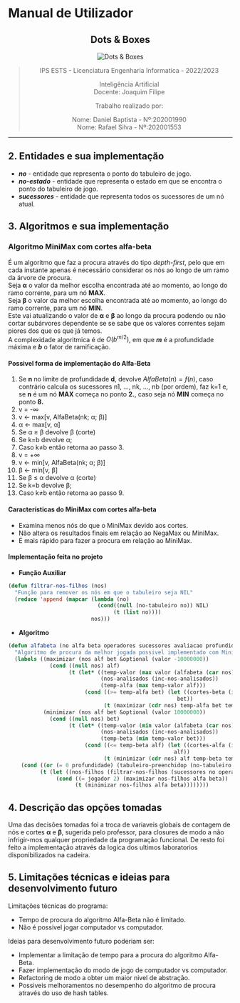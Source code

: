 # Manual de Utilizador

<center>

## **Dots & Boxes**

![Dots & Boxes](Dots%26Boxes.png)

>IPS ESTS - Licenciatura Engenharia Informatica - 2022/2023
>
>Inteligência Artificial
>\
>Docente: Joaquim Filipe
>
>Trabalho realizado por:
>
>Nome: Daniel Baptista - Nº:202001990
>\
>Nome: Rafael Silva - Nº:202001553
>

</center>

---
<div style="page-break-after: always; break-after: page;"></div>

## 2. Entidades e sua implementação

* **_no_** - entidade que representa o ponto do tabuleiro de jogo.
* **_no-estado_** - entidade que representa o estado em que se encontra o ponto do tabuleiro de jogo.
* **_sucessores_** - entidade que representa todos os sucessores de um nó atual.

## 3. Algoritmos e sua implementação

### **Algoritmo MiniMax com cortes alfa-beta**

É um algoritmo que faz a procura através do tipo _depth-first_, pelo que em cada instante apenas é necessário considerar os nós ao longo de um ramo da árvore de procura.
\
Seja **α** o valor da melhor escolha encontrada até ao momento, ao longo do ramo corrente, para um nó **MAX**.
\
Seja **β** o valor da melhor escolha encontrada até ao momento, ao longo do ramo corrente, para um nó **MIN**.
\
Este vai atualizando o valor de **α** e **β** ao longo da procura podendo ou não cortar subárvores dependente se se sabe que os valores correntes sejam piores dos que os que já temos.
\
A complexidade algoritmica é de $O(b^{m/2})$, em que **$m$** é a profundidade máxima e **$b$** o fator de ramificação.

#### **Possivel forma de implementação do Alfa-Beta**

1. Se **n** no limite de profundidade **d**, devolve $AlfaBeta(n)=f(n)$, caso contrário calcula os sucessores n1, ..., nk, ..., nb (por ordem), faz k=1 e, se **n** é um nó **MAX** começa no ponto **2.**, caso seja nó **MIN** começa no ponto **8.**
2. v = -∞
3. v <- max[v, AlfaBeta(nk; α; β)]
4. α <- max[v, α]
5. Se α ≥ β devolve β (corte)
6. Se k=b devolve α;
7. Caso k≠b então retorna ao passo 3.
8. v = +∞
9. v <- min[v, AlfaBeta(nk; α; β)]
10. β <- min[v, β]
11. Se β ≤ α devolve α (corte)
12. Se k=b devolve β;
13. Caso k≠b então retorna ao passo 9.

#### **Características do MiniMax com cortes alfa-beta**

* Examina menos nós do que o MiniMax devido aos cortes.
* Não altera os resultados finais em relação ao NegaMax ou MiniMax.
* É mais rápido para fazer a procura em relação ao MiniMax.

#### **Implementação feita no projeto**

* **Função Auxiliar**

```lisp
(defun filtrar-nos-filhos (nos)
  "Função para remover os nós em que o tabuleiro seja NIL"
  (reduce 'append (mapcar (lambda (no)
                            (cond((null (no-tabuleiro no)) NIL)
                                 (t (list no))))
                          nos)))
```

* **Algoritmo**

```lisp
(defun alfabeta (no alfa beta operadores sucessores avaliacao profundidade jogador)
  "Algoritmo de procura da melhor jogada possivel implementado com MiniMax com cortes Alfa-Beta"
  (labels ((maximizar (nos alf bet &optional (valor -10000000))
             (cond ((null nos) alf)
                   (t (let* ((temp-valor (max valor (alfabeta (car nos) alf bet operadores sucessores avaliacao (1- profundidade) (trocar-jogador jogador))))
                             (nos-analisados (inc-nos-analisados))
                             (temp-alfa (max temp-valor alf)))
                        (cond ((>= temp-alfa bet) (let ((cortes-beta (inc-cortes-beta)))
                                                     bet))
                              (t (maximizar (cdr nos) temp-alfa bet temp-valor)))))))
           (minimizar (nos alf bet &optional (valor 10000000))
             (cond ((null nos) bet)
                   (t (let* ((temp-valor (min valor (alfabeta (car nos) alf bet operadores sucessores avaliacao (1- profundidade) (trocar-jogador jogador))))
                             (nos-analisados (inc-nos-analisados))
                             (temp-beta (min temp-valor bet)))
                        (cond ((<= temp-beta alf) (let ((cortes-alfa (inc-cortes-alfa)))
                                                    alf))
                              (t (minimizar (cdr nos) alf temp-beta temp-valor))))))))
    (cond ((or (= 0 profundidade) (tabuleiro-preenchidop (no-tabuleiro no))) (avaliacao no))
          (t (let ((nos-filhos (filtrar-nos-filhos (sucessores no operadores jogador))))
               (cond ((= jogador 2) (maximizar nos-filhos alfa beta))
                     (t (minimizar nos-filhos alfa beta))))))))
```

## 4. Descrição das opções tomadas

Uma das decisões tomadas foi a troca de variaveis globais de contagem de nós e cortes **α** e **β**, sugerida pelo professor, para closures de modo a não infrigir-mos qualquer propriedade da programação funcional. De resto foi feito a implementação através da logica dos ultimos laboratorios disponibilizados na cadeira.

## 5. Limitações técnicas e ideias para desenvolvimento futuro

Limitações técnicas do programa:

* Tempo de procura do algoritmo Alfa-Beta não é limitado.
* Não é possivel jogar computador vs computador.

Ideias para desenvolvimento futuro poderiam ser:

* Implementar a limitação de tempo para a procura do algoritmo Alfa-Beta.
* Fazer implementação do modo de jogo de computador vs computador.
* Refactoring de modo a obter um maior nivel de abstração.
* Possiveis melhoramentos no desempenho do algoritmo de procura através do uso de hash tables.
